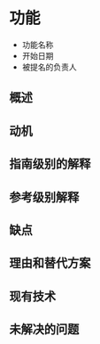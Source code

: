 # 功能

- 功能名称
- 开始日期
- 被提名的负责人

## 概述

## 动机

## 指南级别的解释

## 参考级别解释

## 缺点

## 理由和替代方案

## 现有技术

## 未解决的问题
